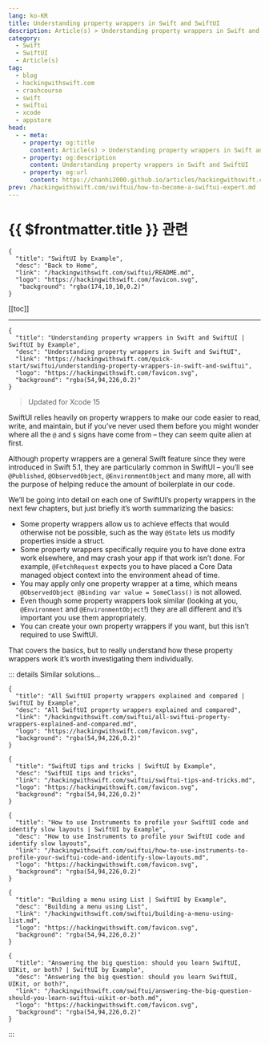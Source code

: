 ```yaml
---
lang: ko-KR
title: Understanding property wrappers in Swift and SwiftUI
description: Article(s) > Understanding property wrappers in Swift and SwiftUI
category:
  - Swift
  - SwiftUI
  - Article(s)
tag: 
  - blog
  - hackingwithswift.com
  - crashcourse
  - swift
  - swiftui
  - xcode
  - appstore
head:
  - - meta:
    - property: og:title
      content: Article(s) > Understanding property wrappers in Swift and SwiftUI
    - property: og:description
      content: Understanding property wrappers in Swift and SwiftUI
    - property: og:url
      content: https://chanhi2000.github.io/articles/hackingwithswift.com/swiftui/understanding-property-wrappers-in-swift-and-swiftui.html
prev: /hackingwithswift.com/swiftui/how-to-become-a-swiftui-expert.md
---
```


# {{ $frontmatter.title }} 관련

```component VPCard
{
  "title": "SwiftUI by Example",
  "desc": "Back to Home",
  "link": "/hackingwithswift.com/swiftui/README.md",
  "logo": "https://hackingwithswift.com/favicon.svg",
   "background": "rgba(174,10,10,0.2)"
}
```

[[toc]]

---

```component VPCard
{
  "title": "Understanding property wrappers in Swift and SwiftUI | SwiftUI by Example",
  "desc": "Understanding property wrappers in Swift and SwiftUI",
  "link": "https://hackingwithswift.com/quick-start/swiftui/understanding-property-wrappers-in-swift-and-swiftui",
  "logo": "https://hackingwithswift.com/favicon.svg",
  "background": "rgba(54,94,226,0.2)"
}
```

> Updated for Xcode 15

SwiftUI relies heavily on property wrappers to make our code easier to read, write, and maintain, but if you’ve never used them before you might wonder where all the `@` and `$` signs have come from – they can seem quite alien at first.

Although property wrappers are a general Swift feature since they were introduced in Swift 5.1, they are particularly common in SwiftUI – you’ll see `@Published`, `@ObservedObject`, `@EnvironmentObject` and many more, all with the purpose of helping reduce the amount of boilerplate in our code.

We’ll be going into detail on each one of SwiftUI’s property wrappers in the next few chapters, but just briefly it’s worth summarizing the basics:

- Some property wrappers allow us to achieve effects that would otherwise not be possible, such as the way `@State` lets us modify properties inside a struct.
- Some property wrappers specifically require you to have done extra work elsewhere, and may crash your app if that work isn’t done. For example, `@FetchRequest` expects you to have placed a Core Data managed object context into the environment ahead of time.
- You may apply only one property wrapper at a time, which means `@ObservedObject @Binding var value = SomeClass()` is not allowed.
- Even though some property wrappers look similar (looking at you, `@Environment` and `@EnvironmentObject`!) they are all different and it’s important you use them appropriately.
- You can create your own property wrappers if you want, but this isn’t required to use SwiftUI.

That covers the basics, but to really understand how these property wrappers work it’s worth investigating them individually.

::: details Similar solutions…

```component VPCard
{
  "title": "All SwiftUI property wrappers explained and compared | SwiftUI by Example",
  "desc": "All SwiftUI property wrappers explained and compared",
  "link": "/hackingwithswift.com/swiftui/all-swiftui-property-wrappers-explained-and-compared.md",
  "logo": "https://hackingwithswift.com/favicon.svg",
  "background": "rgba(54,94,226,0.2)"
}
```

```component VPCard
{
  "title": "SwiftUI tips and tricks | SwiftUI by Example",
  "desc": "SwiftUI tips and tricks",
  "link": "/hackingwithswift.com/swiftui/swiftui-tips-and-tricks.md",
  "logo": "https://hackingwithswift.com/favicon.svg",
  "background": "rgba(54,94,226,0.2)"
}
```

```component VPCard
{
  "title": "How to use Instruments to profile your SwiftUI code and identify slow layouts | SwiftUI by Example",
  "desc": "How to use Instruments to profile your SwiftUI code and identify slow layouts",
  "link": "/hackingwithswift.com/swiftui/how-to-use-instruments-to-profile-your-swiftui-code-and-identify-slow-layouts.md",
  "logo": "https://hackingwithswift.com/favicon.svg",
  "background": "rgba(54,94,226,0.2)"
}
```

```component VPCard
{
  "title": "Building a menu using List | SwiftUI by Example",
  "desc": "Building a menu using List",
  "link": "/hackingwithswift.com/swiftui/building-a-menu-using-list.md",
  "logo": "https://hackingwithswift.com/favicon.svg",
  "background": "rgba(54,94,226,0.2)"
}
```

```component VPCard
{
  "title": "Answering the big question: should you learn SwiftUI, UIKit, or both? | SwiftUI by Example",
  "desc": "Answering the big question: should you learn SwiftUI, UIKit, or both?",
  "link": "/hackingwithswift.com/swiftui/answering-the-big-question-should-you-learn-swiftui-uikit-or-both.md",
  "logo": "https://hackingwithswift.com/favicon.svg",
  "background": "rgba(54,94,226,0.2)"
}
```

:::

